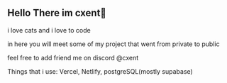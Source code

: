 ## Hello There im cxent👋
i love cats
and i love to code 

in here you will meet some of my project that went from private to public 

feel free to add friend me on discord @cxent

Things that i use:
Vercel, Netlify, postgreSQL(mostly supabase)
